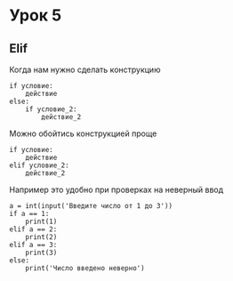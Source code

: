 # Урок 5
## Elif

Когда нам нужно сделать конструкцию 

    if условие:
        действие
    else:
        if условие_2:
            действие_2

Можно обойтись конструкцией проще

    if условие:
        действие
    elif условие_2:
        действие_2

Например это удобно при проверках на неверный ввод

    a = int(input('Введите число от 1 до 3'))
    if a == 1:
        print(1)
    elif a == 2:
        print(2)
    elif a == 3:
        print(3)
    else:
        print('Число введено неверно')